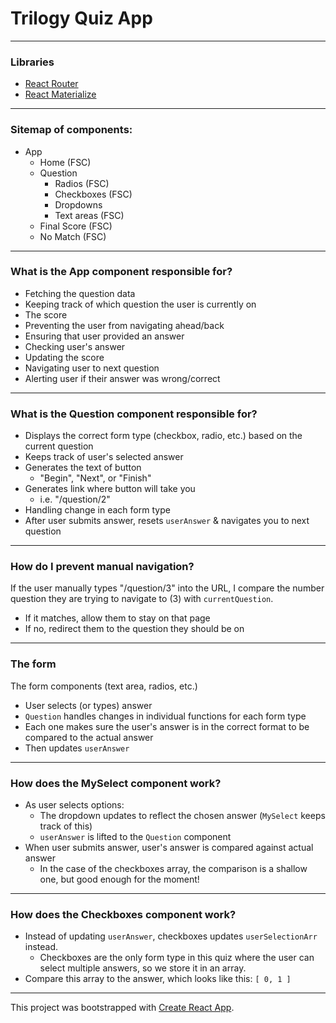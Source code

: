 

# Trilogy Quiz App


---


### Libraries
- [React Router](https://reacttraining.com/react-router/web)
- [React Materialize](https://react-materialize.github.io/)


---


### Sitemap of components:

- App
  - Home (FSC)
  - Question
    - Radios (FSC)
    - Checkboxes (FSC)
    - Dropdowns
    - Text areas (FSC)
  - Final Score (FSC)
  - No Match (FSC)


---


### What is the App component responsible for?

- Fetching the question data
- Keeping track of which question the user is currently on
- The score
- Preventing the user from navigating ahead/back
- Ensuring that user provided an answer  
- Checking user's answer
- Updating the score
- Navigating user to next question
- Alerting user if their answer was wrong/correct


---


### What is the Question component responsible for?

- Displays the correct form type (checkbox, radio, etc.) based on the current question
- Keeps track of user's selected answer
- Generates the text of button
  - "Begin", "Next", or "Finish"
- Generates link where button will take you
  - i.e. "/question/2"
- Handling change in each form type
- After user submits answer, resets `userAnswer` & navigates you to next question


---


### How do I prevent manual navigation?
If the user manually types "/question/3" into the URL, I compare the number question they are trying to navigate to (3) with `currentQuestion`.

- If it matches, allow them to stay on that page
- If no, redirect them to the question they should be on


---


### The form

The form components (text area, radios, etc.)

- User selects (or types) answer
- `Question` handles changes in individual functions for each form type
- Each one makes sure the user's answer is in the correct format to be compared to the actual answer  
- Then updates `userAnswer`


---


### How does the MySelect component work?

- As user selects options:
  - The dropdown updates to reflect the chosen answer (`MySelect` keeps track of this)
  - `userAnswer` is lifted to the `Question` component
- When user submits answer, user's answer is compared against actual answer
    - In the case of the checkboxes array, the comparison is a shallow one, but good enough for the moment!

---


### How does the Checkboxes component work?

- Instead of updating `userAnswer`, checkboxes updates `userSelectionArr` instead.
  - Checkboxes are the only form type in this quiz where the user can select multiple answers, so we store it in an array.
- Compare this array to the answer, which looks like this: `[ 0, 1 ]`







---


This project was bootstrapped with [Create React App](https://github.com/facebookincubator/create-react-app).
